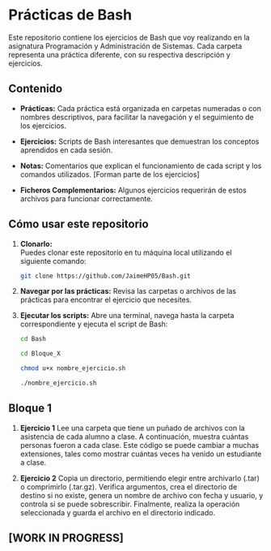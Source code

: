 # Prácticas de Bash

Este repositorio contiene los ejercicios de Bash que voy realizando en la asignatura Programación y Administración de Sistemas. Cada carpeta representa una práctica diferente, con su respectiva descripción y ejercicios.

## Contenido

- **Prácticas:** Cada práctica está organizada en carpetas numeradas o con nombres descriptivos, para facilitar la navegación y el seguimiento de los ejercicios.
  
- **Ejercicios:** Scripts de Bash interesantes que demuestran los conceptos aprendidos en cada sesión.
  
- **Notas:** Comentarios que explican el funcionamiento de cada script y los comandos utilizados. [Forman parte de los ejercicios]

- **Ficheros Complementarios:** Algunos ejercicios requerirán de estos archivos para funcionar correctamente.

## Cómo usar este repositorio

1. **Clonarlo:**  
   Puedes clonar este repositorio en tu máquina local utilizando el siguiente comando:
   ```bash
   git clone https://github.com/JaimeHP05/Bash.git

2. **Navegar por las prácticas:**
  Revisa las carpetas o archivos de las prácticas para encontrar el ejercicio que necesites.

3. **Ejecutar los scripts:**
  Abre una terminal, navega hasta la carpeta correspondiente y ejecuta el script de Bash:
    ```bash
    cd Bash
    
    cd Bloque_X
    
    chmod u+x nombre_ejercicio.sh
    
    ./nombre_ejercicio.sh
    

## Bloque 1

1. **Ejercicio 1**
   Lee una carpeta que tiene un puñado de archivos con la asistencia de cada alumno a clase. A continuación, muestra cuántas personas fueron a cada clase. Este código se puede cambiar a muchas extensiones, tales como mostrar cuántas veces ha venido un estudiante a clase.

2. **Ejercicio 2**
   Copia un directorio, permitiendo elegir entre archivarlo (.tar) o comprimirlo (.tar.gz). Verifica argumentos, crea el directorio de destino si no existe, genera un nombre de archivo con fecha y usuario, y controla si se puede sobrescribir. Finalmente, realiza la operación seleccionada y guarda el archivo en el directorio indicado.

## [WORK IN PROGRESS]
